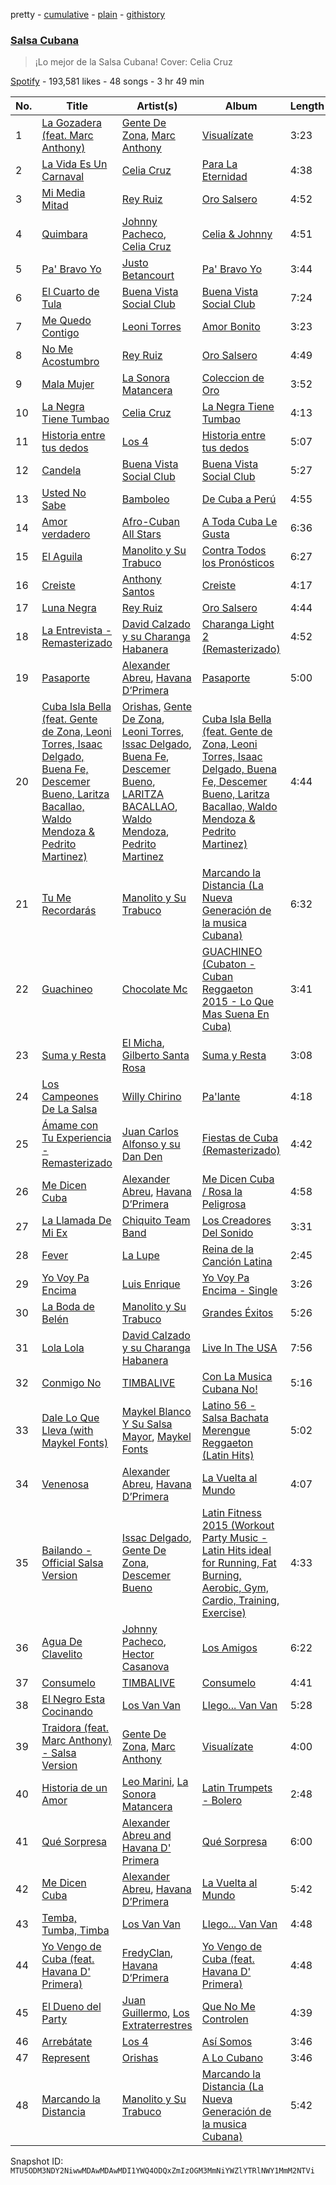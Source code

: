 pretty - [cumulative](/playlists/cumulative/37i9dQZF1DWVSSKiqqNKSC.md) - [plain](/playlists/plain/37i9dQZF1DWVSSKiqqNKSC) - [githistory](https://github.githistory.xyz/mackorone/spotify-playlist-archive/blob/main/playlists/plain/37i9dQZF1DWVSSKiqqNKSC)

### [Salsa Cubana](https://open.spotify.com/playlist/37i9dQZF1DWVSSKiqqNKSC)

> ¡Lo mejor de la Salsa Cubana! Cover: Celia Cruz

[Spotify](https://open.spotify.com/user/spotify) - 193,581 likes - 48 songs - 3 hr 49 min

| No. | Title | Artist(s) | Album | Length |
|---|---|---|---|---|
| 1 | [La Gozadera \(feat\. Marc Anthony\)](https://open.spotify.com/track/0OMRAvrtLWE2TvcXorRiB9) | [Gente De Zona](https://open.spotify.com/artist/2cy1zPcrFcXAJTP0APWewL), [Marc Anthony](https://open.spotify.com/artist/4wLXwxDeWQ8mtUIRPxGiD6) | [Visualízate](https://open.spotify.com/album/2HXRjHb2nbLJa5r70FBtdT) | 3:23 |
| 2 | [La Vida Es Un Carnaval](https://open.spotify.com/track/1BwrMGGhPA6GarWIYaFrW8) | [Celia Cruz](https://open.spotify.com/artist/2weA6hhVqTIN2gSn9PUB9U) | [Para La Eternidad](https://open.spotify.com/album/2MSP1JG7KflqYqAHtk7wlB) | 4:38 |
| 3 | [Mi Media Mitad](https://open.spotify.com/track/64QyipABOzDwoUFqaEnCvU) | [Rey Ruiz](https://open.spotify.com/artist/1S0uvW1rgvtkNGma9su3fJ) | [Oro Salsero](https://open.spotify.com/album/5X1QYXR9eQO3cYZrqeoIYE) | 4:52 |
| 4 | [Quimbara](https://open.spotify.com/track/6ydEhrdfzhI29D2NBAqUY1) | [Johnny Pacheco](https://open.spotify.com/artist/09947uhj2ZwU9mFXK5v50o), [Celia Cruz](https://open.spotify.com/artist/2weA6hhVqTIN2gSn9PUB9U) | [Celia & Johnny](https://open.spotify.com/album/416lPCtckkTOPYQslZ6QH1) | 4:51 |
| 5 | [Pa' Bravo Yo](https://open.spotify.com/track/5kzoRHOhLIGVQGsxi8fWpy) | [Justo Betancourt](https://open.spotify.com/artist/1Mq5Rgvn4D37tQdwuFL689) | [Pa' Bravo Yo](https://open.spotify.com/album/0Ggehw0oAdAUNoipqO2Sqh) | 3:44 |
| 6 | [El Cuarto de Tula](https://open.spotify.com/track/7dRfobhDNnsEgB2ZArxA1f) | [Buena Vista Social Club](https://open.spotify.com/artist/11kBu957KTYoAltZHDm8gW) | [Buena Vista Social Club](https://open.spotify.com/album/6DPdEaZ0KDBCCgXyy4q8bi) | 7:24 |
| 7 | [Me Quedo Contigo](https://open.spotify.com/track/7vxc1a4aks0RqIbNhBYjlg) | [Leoni Torres](https://open.spotify.com/artist/1XXUv8GRyRqOXVuDwB5QaS) | [Amor Bonito](https://open.spotify.com/album/03qKkg0zLrtuOkRJD6MfNI) | 3:23 |
| 8 | [No Me Acostumbro](https://open.spotify.com/track/4SjBGbtJz77ximBiOZcIn6) | [Rey Ruiz](https://open.spotify.com/artist/1S0uvW1rgvtkNGma9su3fJ) | [Oro Salsero](https://open.spotify.com/album/5X1QYXR9eQO3cYZrqeoIYE) | 4:49 |
| 9 | [Mala Mujer](https://open.spotify.com/track/3dGFlXjz6eRgtJoVuPo1nx) | [La Sonora Matancera](https://open.spotify.com/artist/01p7Homi0d4XxZ06f2NYYD) | [Coleccion de Oro](https://open.spotify.com/album/4hB9LGTtBc6H29pjkTagzo) | 3:52 |
| 10 | [La Negra Tiene Tumbao](https://open.spotify.com/track/2uzCfFYh6tSNFdz14ZIf3N) | [Celia Cruz](https://open.spotify.com/artist/2weA6hhVqTIN2gSn9PUB9U) | [La Negra Tiene Tumbao](https://open.spotify.com/album/1206SPHFIi9EoXIEiqtHr9) | 4:13 |
| 11 | [Historia entre tus dedos](https://open.spotify.com/track/1azNmWAecfKNw0efhKkzNM) | [Los 4](https://open.spotify.com/artist/4HIOOPiZCJm2MPRU8Cs4MK) | [Historia entre tus dedos](https://open.spotify.com/album/4TUpMF55WZeLsu6nmucfzS) | 5:07 |
| 12 | [Candela](https://open.spotify.com/track/1eHGsCdAWh1Ffowzacpfoi) | [Buena Vista Social Club](https://open.spotify.com/artist/11kBu957KTYoAltZHDm8gW) | [Buena Vista Social Club](https://open.spotify.com/album/6DPdEaZ0KDBCCgXyy4q8bi) | 5:27 |
| 13 | [Usted No Sabe](https://open.spotify.com/track/35CmU6oPcyuzqxUk1nD5FJ) | [Bamboleo](https://open.spotify.com/artist/0RLtwSikzOlGO14oOqYlW4) | [De Cuba a Perú](https://open.spotify.com/album/3Xbra0UAgQW7JPl6BEpvep) | 4:55 |
| 14 | [Amor verdadero](https://open.spotify.com/track/6Ds9miFD06FwpFdAuqDo0h) | [Afro\-Cuban All Stars](https://open.spotify.com/artist/5cvnQ2gtwZraxeE99Y8aOg) | [A Toda Cuba Le Gusta](https://open.spotify.com/album/3mjwCWLCCtHiEv0Ttek5zT) | 6:36 |
| 15 | [El Aguila](https://open.spotify.com/track/7drrQGnXEDwGlxLJNt7PXW) | [Manolito y Su Trabuco](https://open.spotify.com/artist/2UKgoW1uMnooKQtjLjnAWW) | [Contra Todos los Pronósticos](https://open.spotify.com/album/3YUrTGIGZSC3buLFgW8DKh) | 6:27 |
| 16 | [Creiste](https://open.spotify.com/track/53orRX6MudB9jhW0sKZWhW) | [Anthony Santos](https://open.spotify.com/artist/06TVTkMAOR935MhkjX0i2A) | [Creiste](https://open.spotify.com/album/7mKk2Bs3RmVufvShVI8EcU) | 4:17 |
| 17 | [Luna Negra](https://open.spotify.com/track/09Prj3ivNAC9Y80cP4eKnm) | [Rey Ruiz](https://open.spotify.com/artist/1S0uvW1rgvtkNGma9su3fJ) | [Oro Salsero](https://open.spotify.com/album/5X1QYXR9eQO3cYZrqeoIYE) | 4:44 |
| 18 | [La Entrevista \- Remasterizado](https://open.spotify.com/track/4wL59G4Nur3paBanDT6egw) | [David Calzado y su Charanga Habanera](https://open.spotify.com/artist/1AqDIElf5SS51c2fpG6WQw) | [Charanga Light 2 \(Remasterizado\)](https://open.spotify.com/album/43l3qE1gOKj6mMuNsXJzej) | 4:52 |
| 19 | [Pasaporte](https://open.spotify.com/track/14JmB4k9tBUcS5MYbi8y1M) | [Alexander Abreu](https://open.spotify.com/artist/2YnskQkgb6kTSXh9YcNzgu), [Havana D’Primera](https://open.spotify.com/artist/05qiwKzU1RgkyqkEH1ZFlA) | [Pasaporte](https://open.spotify.com/album/55bxux5NGwsurOUlXfT2cv) | 5:00 |
| 20 | [Cuba Isla Bella \(feat\. Gente de Zona, Leoni Torres, Isaac Delgado, Buena Fe, Descemer Bueno, Laritza Bacallao, Waldo Mendoza & Pedrito Martinez\)](https://open.spotify.com/track/6T9Cyj2tFiV1epQbQm0Gb2) | [Orishas](https://open.spotify.com/artist/2gKYxTUOqw9aPt7ljMwSHT), [Gente De Zona](https://open.spotify.com/artist/2cy1zPcrFcXAJTP0APWewL), [Leoni Torres](https://open.spotify.com/artist/1XXUv8GRyRqOXVuDwB5QaS), [Issac Delgado](https://open.spotify.com/artist/2NssDL7cTwvfQm01xvepBQ), [Buena Fe](https://open.spotify.com/artist/0vq2EzqxetHZj0NtymUtXm), [Descemer Bueno](https://open.spotify.com/artist/5luyt0SUvGkDMY4ILP6Qhl), [LARITZA BACALLAO](https://open.spotify.com/artist/61EgOa3zlnkzFNj2Xegxsu), [Waldo Mendoza](https://open.spotify.com/artist/0A3VPA9AS3HA5viKCKqRPu), [Pedrito Martinez](https://open.spotify.com/artist/3Ik2TovwBiWawoShYwa4Hh) | [Cuba Isla Bella \(feat\. Gente de Zona, Leoni Torres, Isaac Delgado, Buena Fe, Descemer Bueno, Laritza Bacallao, Waldo Mendoza & Pedrito Martinez\)](https://open.spotify.com/album/0ki5BFqVtshpdc2Vx3jGdc) | 4:44 |
| 21 | [Tu Me Recordarás](https://open.spotify.com/track/1FWsQmSjs8www0PjwXDb2f) | [Manolito y Su Trabuco](https://open.spotify.com/artist/2UKgoW1uMnooKQtjLjnAWW) | [Marcando la Distancia \(La Nueva Generación de la musica Cubana\)](https://open.spotify.com/album/1atq4NCh5u5kzxbRVN5Uyo) | 6:32 |
| 22 | [Guachineo](https://open.spotify.com/track/6Xwg7H3TScBF6Jy6RRG6on) | [Chocolate Mc](https://open.spotify.com/artist/15QmBDKjNXo007uqM3KnNb) | [GUACHINEO \(Cubaton \- Cuban Reggaeton 2015 \- Lo Que Mas Suena En Cuba\)](https://open.spotify.com/album/4Be7kxk3DvOv7rqiEoliSc) | 3:41 |
| 23 | [Suma y Resta](https://open.spotify.com/track/1j6HyQf4y1IiHFewyXnxK1) | [El Micha](https://open.spotify.com/artist/0d7jzRhjOifL8X9hxNvbEn), [Gilberto Santa Rosa](https://open.spotify.com/artist/27vNK840zYq6IfDijHPsv1) | [Suma y Resta](https://open.spotify.com/album/2TLHgTwpVZbKZXt4WmcCKK) | 3:08 |
| 24 | [Los Campeones De La Salsa](https://open.spotify.com/track/4Ii4Fk8ylnGcPn0zQ8WIdB) | [Willy Chirino](https://open.spotify.com/artist/4dvonCK12HCv1UUryzRppO) | [Pa'lante](https://open.spotify.com/album/5iphNcNTNLbwxGKmEnlVu3) | 4:18 |
| 25 | [Ámame con Tu Experiencia \- Remasterizado](https://open.spotify.com/track/0FJQWQiCVmazkqIMNZ6jst) | [Juan Carlos Alfonso y su Dan Den](https://open.spotify.com/artist/25pI6o2nQxbMc6lLXiIGQM) | [Fiestas de Cuba \(Remasterizado\)](https://open.spotify.com/album/520m5W3Yq9dKrNRp3WqU3u) | 4:42 |
| 26 | [Me Dicen Cuba](https://open.spotify.com/track/2AMQZ5IupHljTDOH44Nx2s) | [Alexander Abreu](https://open.spotify.com/artist/2YnskQkgb6kTSXh9YcNzgu), [Havana D’Primera](https://open.spotify.com/artist/05qiwKzU1RgkyqkEH1ZFlA) | [Me Dicen Cuba / Rosa la Peligrosa](https://open.spotify.com/album/0OBXMlPSCxqZr4fQTcI5aN) | 4:58 |
| 27 | [La Llamada De Mi Ex](https://open.spotify.com/track/3DsOQD00s3Z6Km4WvtMkJt) | [Chiquito Team Band](https://open.spotify.com/artist/0vEYOFlkqy2FUy1UOF7RiV) | [Los Creadores Del Sonido](https://open.spotify.com/album/2tFZT8FiXb8GjEhTI03vCl) | 3:31 |
| 28 | [Fever](https://open.spotify.com/track/1DF9XPespiTUJKh5MRRStG) | [La Lupe](https://open.spotify.com/artist/5YR49Hzg7h990JxfXuxm3a) | [Reina de la Canción Latina](https://open.spotify.com/album/2xx0ruNjs5BECoQRRVvOTu) | 2:45 |
| 29 | [Yo Voy Pa Encima](https://open.spotify.com/track/6CyqA8KDBXprJxkbwBVuIz) | [Luis Enrique](https://open.spotify.com/artist/2mUI4K6csTQd3jieswcmiI) | [Yo Voy Pa Encima \- Single](https://open.spotify.com/album/3X8Xfid9BomsVbXUB7isFJ) | 3:26 |
| 30 | [La Boda de Belén](https://open.spotify.com/track/5M7SeoXBCxjNdP6R7Rb6y1) | [Manolito y Su Trabuco](https://open.spotify.com/artist/2UKgoW1uMnooKQtjLjnAWW) | [Grandes Éxitos](https://open.spotify.com/album/0jydiznOtgqLLEj6ZBJQA3) | 5:26 |
| 31 | [Lola Lola](https://open.spotify.com/track/6fHZOWvumsFiRgThPknxlj) | [David Calzado y su Charanga Habanera](https://open.spotify.com/artist/1AqDIElf5SS51c2fpG6WQw) | [Live In The USA](https://open.spotify.com/album/6MtMZryAJrkwQAavMO3JJi) | 7:56 |
| 32 | [Conmigo No](https://open.spotify.com/track/3yophgzbY958X32KOQqiYF) | [TIMBALIVE](https://open.spotify.com/artist/5skRgtmxRx7ukwds6UlS7R) | [Con La Musica Cubana No!](https://open.spotify.com/album/6VSv71T72A9eQBritcJsTy) | 5:16 |
| 33 | [Dale Lo Que Lleva \(with Maykel Fonts\)](https://open.spotify.com/track/7HJlg4JTHFXsfFGXTkkeQq) | [Maykel Blanco Y Su Salsa Mayor](https://open.spotify.com/artist/20dWMesxpdRWQifq11soyp), [Maykel Fonts](https://open.spotify.com/artist/25XlE014uP57NwPYobN64T) | [Latino 56 \- Salsa Bachata Merengue Reggaeton \(Latin Hits\)](https://open.spotify.com/album/7IziAogkGgcd7Xl5LCWIGl) | 5:02 |
| 34 | [Venenosa](https://open.spotify.com/track/0BAQ2NB5guuQs5fr1L2elE) | [Alexander Abreu](https://open.spotify.com/artist/2YnskQkgb6kTSXh9YcNzgu), [Havana D’Primera](https://open.spotify.com/artist/05qiwKzU1RgkyqkEH1ZFlA) | [La Vuelta al Mundo](https://open.spotify.com/album/4YkbsY00dYjZj5wQmdfilG) | 4:07 |
| 35 | [Bailando \- Official Salsa Version](https://open.spotify.com/track/2CyRtX6QaCnaDtbqNo9aGU) | [Issac Delgado](https://open.spotify.com/artist/2NssDL7cTwvfQm01xvepBQ), [Gente De Zona](https://open.spotify.com/artist/2cy1zPcrFcXAJTP0APWewL), [Descemer Bueno](https://open.spotify.com/artist/5luyt0SUvGkDMY4ILP6Qhl) | [Latin Fitness 2015 \(Workout Party Music \- Latin Hits ideal for Running, Fat Burning, Aerobic, Gym, Cardio, Training, Exercise\)](https://open.spotify.com/album/16tOGqmdb9JZMykQt8HBCH) | 4:33 |
| 36 | [Agua De Clavelito](https://open.spotify.com/track/5AWbnZ1k5cMwUAJ3uIIdcl) | [Johnny Pacheco](https://open.spotify.com/artist/09947uhj2ZwU9mFXK5v50o), [Hector Casanova](https://open.spotify.com/artist/1xAyYU2KQcA4QaNvVqVdu4) | [Los Amigos](https://open.spotify.com/album/2ijH9wDqj60doCygkf1ieY) | 6:22 |
| 37 | [Consumelo](https://open.spotify.com/track/5QB5D24Q2ZExArP6fG9BQh) | [TIMBALIVE](https://open.spotify.com/artist/5skRgtmxRx7ukwds6UlS7R) | [Consumelo](https://open.spotify.com/album/1suANlvy8VuPkA2Vb7pvHK) | 4:41 |
| 38 | [El Negro Esta Cocinando](https://open.spotify.com/track/0id4prYPcy8PkGkbWy4bcP) | [Los Van Van](https://open.spotify.com/artist/4B5PkQ1wMjo1siTN9yD9Ds) | [Llego..\. Van Van](https://open.spotify.com/album/39Bn2tQqMTFkJvPPPKkiwW) | 5:28 |
| 39 | [Traidora \(feat\. Marc Anthony\) \- Salsa Version](https://open.spotify.com/track/3jSCiNXdUOUdpmfG01evw9) | [Gente De Zona](https://open.spotify.com/artist/2cy1zPcrFcXAJTP0APWewL), [Marc Anthony](https://open.spotify.com/artist/4wLXwxDeWQ8mtUIRPxGiD6) | [Visualízate](https://open.spotify.com/album/2HXRjHb2nbLJa5r70FBtdT) | 4:00 |
| 40 | [Historia de un Amor](https://open.spotify.com/track/5YkbsYoT60QOccHeKbDnUY) | [Leo Marini](https://open.spotify.com/artist/3Y5vifXLGyyHfY99BH73Ld), [La Sonora Matancera](https://open.spotify.com/artist/01p7Homi0d4XxZ06f2NYYD) | [Latin Trumpets \- Bolero](https://open.spotify.com/album/3E15XVDoZD3HO4rmbxN27K) | 2:48 |
| 41 | [Qué Sorpresa](https://open.spotify.com/track/0WEUAHwL8buyzLIM5NMgN5) | [Alexander Abreu and Havana D' Primera](https://open.spotify.com/artist/6SE3JOfUEXlxp0iUKzzLLI) | [Qué Sorpresa](https://open.spotify.com/album/6rUbV5YhPvlqsYTXO3Mjig) | 6:00 |
| 42 | [Me Dicen Cuba](https://open.spotify.com/track/15l7UZDgI6PeFiaJkpYaAO) | [Alexander Abreu](https://open.spotify.com/artist/2YnskQkgb6kTSXh9YcNzgu), [Havana D’Primera](https://open.spotify.com/artist/05qiwKzU1RgkyqkEH1ZFlA) | [La Vuelta al Mundo](https://open.spotify.com/album/4YkbsY00dYjZj5wQmdfilG) | 5:42 |
| 43 | [Temba, Tumba, Timba](https://open.spotify.com/track/621LLhcTYkEbt1fwJuSdWi) | [Los Van Van](https://open.spotify.com/artist/4B5PkQ1wMjo1siTN9yD9Ds) | [Llego..\. Van Van](https://open.spotify.com/album/39Bn2tQqMTFkJvPPPKkiwW) | 4:48 |
| 44 | [Yo Vengo de Cuba \(feat\. Havana D' Primera\)](https://open.spotify.com/track/2Tq5qXd9wmX2dxE69EV8od) | [FredyClan](https://open.spotify.com/artist/1rsRdI8sk9RqrfdPzLqmWE), [Havana D’Primera](https://open.spotify.com/artist/05qiwKzU1RgkyqkEH1ZFlA) | [Yo Vengo de Cuba \(feat\. Havana D' Primera\)](https://open.spotify.com/album/2rvfJUNyzz6JrSdqgHZGi6) | 4:48 |
| 45 | [El Dueno del Party](https://open.spotify.com/track/3dSfzMb6yzfofd6llvvVnk) | [Juan Guillermo](https://open.spotify.com/artist/2a6asokZtIXtp4pxTLvTvq), [Los Extraterrestres](https://open.spotify.com/artist/3G65Io9sxcoeyBVip1ruau) | [Que No Me Controlen](https://open.spotify.com/album/3T7xTNUfhefkNlgynjE4GN) | 4:39 |
| 46 | [Arrebátate](https://open.spotify.com/track/4EtFaIAE21AfCd4dLDxcCi) | [Los 4](https://open.spotify.com/artist/4HIOOPiZCJm2MPRU8Cs4MK) | [Así Somos](https://open.spotify.com/album/1BrlB5l1v2yQLsGa2CrnRF) | 3:46 |
| 47 | [Represent](https://open.spotify.com/track/19J9QEDo6N6dVGfzWUz5LZ) | [Orishas](https://open.spotify.com/artist/2gKYxTUOqw9aPt7ljMwSHT) | [A Lo Cubano](https://open.spotify.com/album/0ZHx4gXoe1FquHnBZpNTKv) | 3:46 |
| 48 | [Marcando la Distancia](https://open.spotify.com/track/70BDblSjPfj6Pe24avWzK2) | [Manolito y Su Trabuco](https://open.spotify.com/artist/2UKgoW1uMnooKQtjLjnAWW) | [Marcando la Distancia \(La Nueva Generación de la musica Cubana\)](https://open.spotify.com/album/1atq4NCh5u5kzxbRVN5Uyo) | 5:42 |

Snapshot ID: `MTU5ODM3NDY2NiwwMDAwMDAwMDI1YWQ4ODQxZmIzOGM3MmNiYWZlYTRlNWY1MmM2NTVi`
